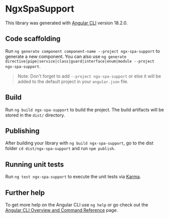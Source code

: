# NgxSpaSupport

This library was generated with [Angular CLI](https://github.com/angular/angular-cli) version 18.2.0.

## Code scaffolding

Run `ng generate component component-name --project ngx-spa-support` to generate a new component. You can also use `ng generate directive|pipe|service|class|guard|interface|enum|module --project ngx-spa-support`.
> Note: Don't forget to add `--project ngx-spa-support` or else it will be added to the default project in your `angular.json` file. 

## Build

Run `ng build ngx-spa-support` to build the project. The build artifacts will be stored in the `dist/` directory.

## Publishing

After building your library with `ng build ngx-spa-support`, go to the dist folder `cd dist/ngx-spa-support` and run `npm publish`.

## Running unit tests

Run `ng test ngx-spa-support` to execute the unit tests via [Karma](https://karma-runner.github.io).

## Further help

To get more help on the Angular CLI use `ng help` or go check out the [Angular CLI Overview and Command Reference](https://angular.dev/tools/cli) page.
